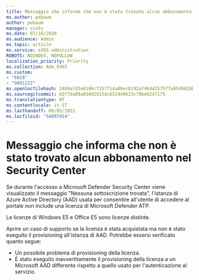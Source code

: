 ```yaml
---
title: Messaggio che informa che non è stato trovato alcun abbonamento nel Security Center
ms.author: pebaum
author: pebaum
manager: scotv
ms.date: 07/16/2020
ms.audience: Admin
ms.topic: article
ms.service: o365-administration
ROBOTS: NOINDEX, NOFOLLOW
localization_priority: Priority
ms.collection: Adm_O365
ms.custom:
- "6028"
- "9001222"
ms.openlocfilehash: 24b9a7d3e8106c7357f14a00ecb192af4644257577a9549620b6e8b11b6f90d0
ms.sourcegitcommit: b5f7da89a650d2915dc652449623c78be6247175
ms.translationtype: HT
ms.contentlocale: it-IT
ms.lasthandoff: 08/05/2021
ms.locfileid: "54097454"
---
```

# <a name="no-subscriptions-found-message-in-the-security-center"></a>Messaggio che informa che non è stato trovato alcun abbonamento nel Security Center

Se durante l'accesso a Microsoft Defender Security Center viene visualizzato il messaggio "Nessuna sottoscrizione trovata", l'istanza di Azure Active Directory (AAD) usata per consentire all'utente di accedere al portale non include una licenza di Microsoft Defender ATP.  

Le licenze di Windows E5 e Office E5 sono licenze distinte.

Aprire un caso di supporto se la licenza è stata acquistata ma non è stato eseguito il provisioning all'istanza di AAD. Potrebbe essersi verificato quanto segue: <br/>
-   Un possibile problema di provisioning della licenza.<br/>
-   È stato eseguito inavvertitamente il provisioning della licenza a un Microsoft AAD differente rispetto a quello usato per l'autenticazione al servizio.
